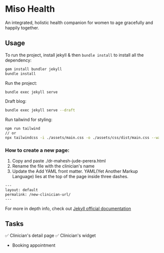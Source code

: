 # Miso Health

An integrated, holistic health companion for women to age gracefully and happily together.

## Usage

To run the project, install jekyll & then `bundle install` to install all the dependency:
```bash
gem install bundler jekyll
bundle install
```

Run the project:
```bash
bundle exec jekyll serve
```

Draft blog:
```bash
bundle exec jekyll serve --draft
```

Run tailwind for styling:

```bash
npm run tailwind
// or
npx tailwindcss -i ./assets/main.css -o ./assets/css/dist/main.css --watch
```

### How to create a new page:
1. Copy and paste ./dr-mahesh-jude-perera.html
2. Rename the file with the clinician's name
3. Update the Add YAML front matter. YAML(Yet Another Markup Language) lies at the top of the page inside three dashes.
```html
---
layout: default
permalink: /new-clinician-url/
---
```
For more in depth info, check out [Jekyll official documentation](https://jekyllrb.com/docs/pages/)

## Tasks
✅ Clinician's detail page
✅ Clinician's widget
- Booking appointment